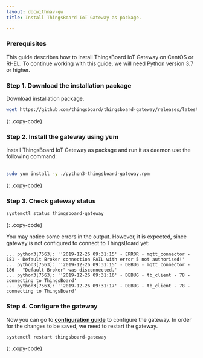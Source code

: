 ```yaml
---
layout: docwithnav-gw
title: Install ThingsBoard IoT Gateway as package.

---
```


### Prerequisites

This guide describes how to install ThingsBoard IoT Gateway on CentOS or RHEL.
To continue working with this guide, we will need [Python](https://www.python.org) version 3.7 or higher.

### Step 1. Download the installation package

Download installation package.

```bash
wget https://github.com/thingsboard/thingsboard-gateway/releases/latest/download/python3-thingsboard-gateway.rpm
```
{: .copy-code}

### Step 2. Install the gateway using yum

Install ThingsBoard IoT Gateway as package and run it as daemon use the following command:<br><br>

```bash
sudo yum install -y ./python3-thingsboard-gateway.rpm
```
{: .copy-code}  

### Step 3. Check gateway status 

```bash
systemctl status thingsboard-gateway
```
{: .copy-code}

You may notice some errors in the output. However, it is expected, since gateway is not configured to connect to ThingsBoard yet:

```text
... python3[7563]: ''2019-12-26 09:31:15' - ERROR - mqtt_connector - 181 - Default Broker connection FAIL with error 5 not authorised!'
... python3[7563]: ''2019-12-26 09:31:15' - DEBUG - mqtt_connector - 186 - "Default Broker" was disconnected.'
... python3[7563]: ''2019-12-26 09:31:16' - DEBUG - tb_client - 78 - connecting to ThingsBoard'
... python3[7563]: ''2019-12-26 09:31:17' - DEBUG - tb_client - 78 - connecting to ThingsBoard'
```

### Step 4. Configure the gateway 

Now you can go to [**configuration guide**](/docs/iot-gateway/configuration/) to configure the gateway. In order for the changes to be saved, we need to restart the gateway.

```bash
systemctl restart thingsboard-gateway
```
{: .copy-code}